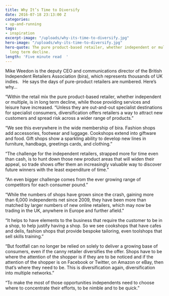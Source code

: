 ```yaml
---
title: Why It’s Time to Diversify
date: 2016-07-18 23:13:00 Z
categories:
- up-and-running
tags:
- inspiration
excerpt-image: "/uploads/why-its-time-to-diversify.jpg"
hero-image: "/uploads/why-its-time-to-diversify.jpg"
hero-quote: The pure product-based retailer, whether independent or multiple, is in
  long term decline.
length: 'Five minute read  '
---
```


Mike Weedon is the deputy CEO and communications director of the British Independent Retailers Association (bira), which represents thousands of UK indies.   He says the days of pure-product retailers are numbered. Here’s why…

“Within the retail mix the pure product-based retailer, whether independent or multiple, is in long term decline, while those providing services and leisure have increased.
“Unless they are out-and-out specialist destinations for specialist consumers, diversification offers retailers a way to attract new customers and spread risk across a wider range of products.”

“We see this everywhere in the wide membership of bira. Fashion shops add accessories, footwear and luggage. Cookshops extend into giftware and food. Gift shops show a sparkling ability to develop new lines in furniture, handbags, greetings cards, and clothing.”

“The challenge for the independent retailers, strapped more for time even than cash, is to hunt down those new product areas that will widen their appeal, so trade shows offer them an increasingly valuable way to discover future winners with the least expenditure of time.”

“An even bigger challenge comes from the ever growing range of competitors for each consumer pound.”

“While the numbers of shops have grown since the crash, gaining more than 6,000 independents net since 2009, they have been more than matched by larger numbers of new online retailers, which may now be trading in the UK, anywhere in Europe and further afield."

“It helps to have elements to the business that require the customer to be in a shop, to help justify having a shop. So we see cookshops that have cafes and delis, fashion shops that provide bespoke tailoring, even toolshops that sell skills training.”

“But footfall can no longer be relied on solely to deliver a growing base of consumers, even if the canny retailer diversifies the offer. Shops have to be where the attention of the shopper is if they are to be noticed and if the attention of the shopper is on Facebook or Twitter, on Amazon or eBay, then that’s where they need to be. This is diversification again, diversification into multiple networks.”

“To make the most of those opportunities independents need to choose where to concentrate their efforts, to be nimble and to be quick.”
